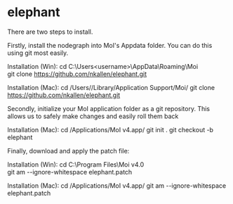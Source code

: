 # elephant

There are two steps to install.

Firstly, install the nodegraph into MoI's Appdata folder. You can do this using git most easily.

Installation (Win):
cd C:\Users\<username>\AppData\Roaming\Moi\
git clone https://github.com/nkallen/elephant.git

Installation (Mac):
cd /Users/<username>/Library/Application Support/Moi/
git clone https://github.com/nkallen/elephant.git

Secondly, initialize your MoI application folder as a git repository. This allows us to safely make changes and easily roll them back

Installation (Mac):
cd /Applications/MoI v4.app/
git init .
git checkout -b elephant

Finally, download and apply the patch file:

Installation (Win):
cd C:\Program Files\Moi v4.0\
git am --ignore-whitespace elephant.patch

Installation (Mac):
cd /Applications/MoI v4.app/
git am --ignore-whitespace elephant.patch
